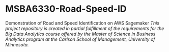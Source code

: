 # MSBA6330-Road-Speed-ID
Demonstration of Road and Speed Identification on AWS Sagemaker
*This project repository is created in partial fulfillment of the requirements for the Big Data Analytics course offered by the Master of Science in Business Analytics program at the Carlson School of Management, University of Minnesota.*
